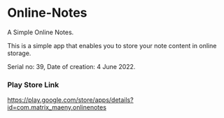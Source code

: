 # Online-Notes
A Simple Online Notes.


This is a simple app that enables you to store your note content in online storage.

Serial no: 39, Date of creation: 4 June 2022.

### Play Store Link

https://play.google.com/store/apps/details?id=com.matrix_maeny.onlinenotes

